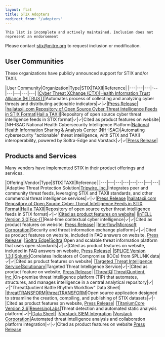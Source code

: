 ```yaml
---
layout: flat
title: STIX Adopters
redirect_from: "/adopters"
---
```



`This list is incomplete and actively maintained. Inclusion does not represent an endorsement`

Please contact <stix@mitre.org> to request inclusion or modification.

## User Communities
These organizations have publicly announced support for STIX and/or TAXII. 

|User Community|Organization|Type|STIX|TAXII|Reference|
|---|---|---|---|---|---|---|---|
|[Cyber Threat XChange (CTX)](https://hitrustalliance.net/cyber-threat-xchange/)|[Health Information Trust Alliance (HITRUST)](https://hitrustalliance.net)|Automates process of collecting and analyzing cyber threats and distributing actionable indicators|&#x2713;|&#x2713;|[Press Release](http://hitrustalliance.net/content/uploads/2014/10/Cyber-Threat-Xchange_Press-Release_final-for-wire.pdf)|
|[hailataxii.com Repository of Open Source Cyber Threat Intelligence Feeds in STIX Format](http://hailataxii.com/)|[Hail a TAXII](http://hailataxii.com)|Repository of open source cyber threat intelligence feeds in STIX format|&#x2713;|&#x2713;|Cited as product features on website|
|NH-ISAC National Health Cybersecurity Intelligence Platform|[National Health Information Sharing & Analysis Center (NH-ISAC)](http://www.nhisac.org/)|Automating cybersecurity "actionable" threat intelligence, with STIX and TAXII interoperability, powered by Soltra-Edge and Vorstack|&#x2713;|&#x2713;|[Press Release](http://www.nhisac.org/blog/the-national-health-isac-and-the-center-for-internet-security-partner-to-strengthen-national-healthcare-public-health-cybersecurity-resilience/)|

## Products and Services
Many vendors have implemented STIX in their product offerings and services.

|Offering|Vendor|Type|STIX|TAXII|Reference|
|---|---|---|---|---|---|---|---|
|Adaptive Threat Protection Solution|[Tripwire, Inc.](http://www.tripwire.com/)|Integrates peer and community threat feeds, leveraging STIX and TAXII standards, and other commercial threat intelligence services|&#x2713;|&#x2713;|[Press Release](http://www.tripwire.com/company/news/press-release/tripwire-expands-adaptive-threat-protection-ecosystem/)
|[hailataxii.com Repository of Open Source Cyber Threat Intelligence Feeds in STIX Format](http://hailataxii.com/)|[Hail a TAXII](http://hailataxii.com)|Repository of open source cyber threat intelligence feeds in STIX format|&#x2713;|&#x2713;|[Cited as product features on website](http://hailataxii.com/)|
|[InTELL Version 3.0](https://fox-it.com/intell)|[Fox-IT](https://fox-it.com)|Real-time contextual cyber intelligence|&#x2713;|&#x2713;|Cited as product features on website, [Press Release](https://www.fox-it.com/en/press-releases/fox-releases-intell-3-0-adding-stix-taxii-support-real-time-visualisations/)|
|[Interflow](https://technet.microsoft.com/en-us/security/dn750892)|[Microsoft Corporation](http://www.microsoft.com)|Security and threat information exchange platform|&#x2713;|&#x2713;|Cited as product features on website, included in FAQ answers on website, [Press Release](http://blogs.technet.com/b/msrc/archive/2014/06/23/announcing-microsoft-interflow.aspx)|
|[Soltra Edge](http://www.soltraedge.com)|[Soltra](http://www.soltraedge.com)|Open and scalable threat information platform that uses open standards|&#x2713;|&#x2713;|Cited as product features on website, included in FAQ answers on website, [Press Release](http://www.dtcc.com/news/2014/september/24/fs-isac-and-dtcc-announce-soltra.aspx)|
|[SPLICE Version 1.3.1](https://splunkbase.splunk.com/app/2637/)|[Splunk](http://www.splunk.com)|Correlates Indicators of Compromise (IOCs) from SPLUNK data|&#x2713;|&#x2713;|Cited as product features on website|
|[Targeted Threat Intelligence Service](http://www.solutionary.com/services/targeted-threat-intelligence/managed-targeted-threat-intelligence/)|[Solutionary](http://www.solutionary.com)|Targeted Threat Intelligence Service|&#x2713;|-|Cited as product feature on website, [Press Release](http://www.solutionary.com/services/targeted-threat-intelligence/managed-targeted-threat-intelligence/)|
|[ThreatQ](https://www.threatq.com/)|[ThreatQuotient, Inc.](https://www.threatq.com/)|On-premise threat intelligence platform (TIP) that automates, structures, and manages intelligence in a central analytical repository|&#x2713;|&#x2713;|"ThreatQuotient Battle Rhythm Workflow" Data Sheet|
|[threatTRANSFORM](https://threattransform.com/)|[threatTRANSFORM](https://threattransform.com/)|Open source application designed to streamline the creation, compiling, and publishing of STIX datasets|&#x2713;|-|Cited as product features on website, [Press Release](http://www.marketwired.com/press-release/threattransform-open-source-app-jumpstarts-stix-based-threat-data-classification-1903846.htm)|
|[TitaniumCore Version 2.6](http://www.reversinglabs.com/products/malware-analysis-solution.html)|[ReversingLabs](http://www.reversinglabs.com)|Threat detection and automated static analysis platform|&#x2713;|-|[Data Sheet](http://www.reversinglabs.com/sites/default/files/datasheets/DS%20-%20TitaniumCore-2014-05-30.pdf)|
|[Vorstack SIEM Integration](https://vorstack.com/hp-arcsight/) |[Vorstack Corporation](https://vorstack.com/)|Automated threat intelligence analysis and collaboration platform integration|&#x2713;|&#x2713;|Cited as product features on website [Press Release](http://vorstack.com/press-releases/)
